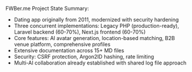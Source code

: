 FWBer.me Project State Summary:
- Dating app originally from 2011, modernized with security hardening
- Three concurrent implementations: Legacy PHP (production-ready), Laravel backend (60-70%), Next.js frontend (60-70%)
- Core features: AI avatar generation, location-based matching, B2B venue platform, comprehensive profiles
- Extensive documentation across 15+ MD files
- Security: CSRF protection, Argon2ID hashing, rate limiting
- Multi-AI collaboration already established with shared log file approach